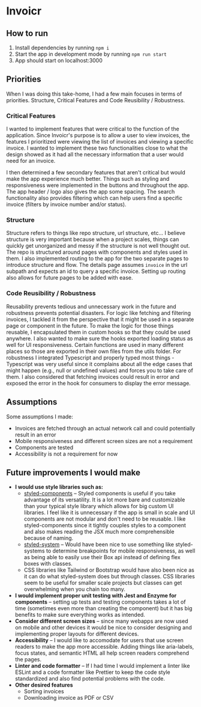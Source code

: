 # Invoicr

## How to run
1. Install dependencies by running `npm i`
2. Start the app in development mode by running `npm run start`
3. App should start on localhost:3000

## Priorities
When I was doing this take-home, I had a few main focuses in terms of priorities. Structure, Critical Features and Code Reusibility / Robustness.

### Critical Features
I wanted to implement features that were critical to the function of the application. Since Invoicr's purpose is to allow a user to view invoices, the features I prioritized were viewing the list of invoices and viewing a specific invoice. I wanted to implement these two functionalities close to what the design showed as it had all the necessary information that a user would need for an invoice.

I then determined a few secondary features that aren't critical but would make the app experience much better. Things such as styling and responsiveness were implemented in the buttons and throughout the app. The app header / logo also gives the app some spacing. The search functionality also provides filtering which can help users find a specific invoice (filters by invoice number and/or status).

### Structure
Structure refers to things like repo structure, url structure, etc... I believe structure is very important because when a project scales, things can quickly get unorganized and messy if the structure is not well thought out. The repo is structured around pages with components and styles used in them. I also implemented routing to the app for the two separate pages to introduce structure and flow. The details page assumes `invoice` in the url subpath and expects an id to query a specific invoice. Setting up routing also allows for future pages to be added with ease.

### Code Reusibility / Robustness
Reusability prevents tedious and unnecessary work in the future and robustness prevents potential disasters. For logic like fetching and filtering invoices, I tackled it from the perspective that it might be used in a separate page or component in the future. To make the logic for those things reusable, I encapsulated them in custom hooks so that they could be used anywhere. I also wanted to make sure the hooks exported loading status as well for UI responsiveness. Certain functions are used in many different places so those are exported in their own files from the utils folder. For robustness I integrated Typescript and properly typed most things - Typescript was very useful since it complains about all the edge cases that might happen (e.g., null or undefined values) and forces you to take care of them. I also considered that fetching invoices could result in error and exposed the error in the hook for consumers to display the error message.

## Assumptions
Some assumptions I made:
- Invoices are fetched through an actual network call and could potentially result in an error
- Mobile responsiveness and different screen sizes are not a requirement
- Components are tested
- Accessibility is not a requirement for now

## Future improvements I would make
- **I would use style libraries such as:**
  - [styled-components](https://styled-components.com/) – Styled components is useful if you take advantage of its versatility. It is a lot more bare and customizable than your typical style library which allows for big custom UI libraries. I feel like it is unnecessary if the app is small in scale and UI components are not modular and don't need to be reusable. I like styled-components since it tightly couples styles to a component and also makes reading the JSX much more comprehensible because of naming.
  - [styled-system](https://styled-system.com/) – Would have been nice to use something like styled-systems to determine breakpoints for mobile responsiveness, as well as being able to easily use their Box api instead of defining flex boxes with classes.
  - CSS libraries like Tailwind or Bootstrap would have also been nice as it can do what styled-system does but through classes. CSS libraries seem to be useful for smaller scale projects but classes can get overwhelming when you chain too many.
- **I would implement proper unit testing with Jest and Enzyme for components** – setting up tests and testing components takes a lot of time (sometimes even more than creating the component) but it has big benefits to make sure everything works as intended.
- **Consider different screen sizes** – since many webapps are now used on mobile and other devices it would be nice to consider designing and implementing proper layouts for different devices.
- **Accessibility** – I would like to accomodate for users that use screen readers to make the app more accessible. Adding things like aria-labels, focus states, and semantic HTML all help screen readers comprehend the pages.
- **Linter and code formatter** – If I had time I would implement a linter like ESLint and a code formatter like Prettier to keep the code style standardized and also find potential problems with the code.
- **Other desired features** 
  - Sorting invoices
  - Downloading invoice as PDF or CSV
